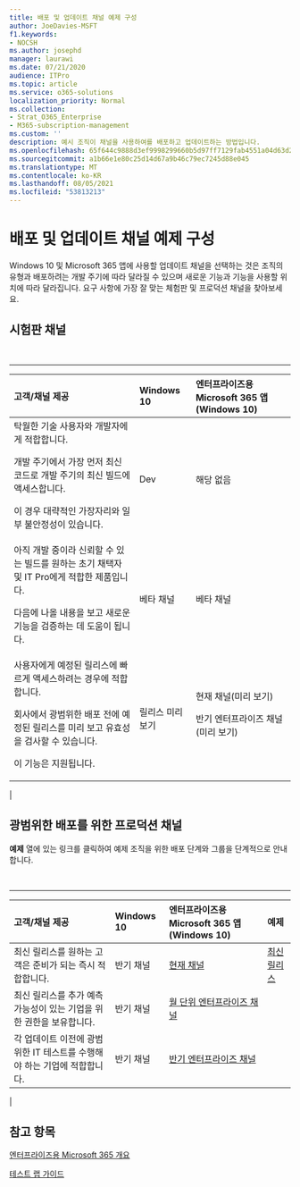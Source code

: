 ```yaml
---
title: 배포 및 업데이트 채널 예제 구성
author: JoeDavies-MSFT
f1.keywords:
- NOCSH
ms.author: josephd
manager: laurawi
ms.date: 07/21/2020
audience: ITPro
ms.topic: article
ms.service: o365-solutions
localization_priority: Normal
ms.collection:
- Strat_O365_Enterprise
- M365-subscription-management
ms.custom: ''
description: 예시 조직이 채널을 사용하여를 배포하고 업데이트하는 방법입니다.
ms.openlocfilehash: 65f644c9888d3ef9998299660b5d97ff7129fab4551a04d63d28975677c875ae
ms.sourcegitcommit: a1b66e1e80c25d14d67a9b46c79ec7245d88e045
ms.translationtype: MT
ms.contentlocale: ko-KR
ms.lasthandoff: 08/05/2021
ms.locfileid: "53813213"
---
```

# <a name="deployment-and-update-channel-example-configurations"></a>배포 및 업데이트 채널 예제 구성

Windows 10 및 Microsoft 365 앱에 사용할 업데이트 채널을 선택하는 것은 조직의 유형과 배포하려는 개발 주기에 따라 달라질 수 있으며 새로운 기능과 기능을 사용할 위치에 따라 달라집니다. 요구 사항에 가장 잘 맞는 체험판 및 프로덕션 채널을 찾아보세요.

## <a name="pre-release-channels"></a>시험판 채널

<br>

****

|고객/채널 제공|Windows 10|엔터프라이즈용 Microsoft 365 앱(Windows 10)|
|:-------|:-------|:-----|
|탁월한 기술 사용자와 개발자에게 적합합니다. <p> 개발 주기에서 가장 먼저 최신 코드로 개발 주기의 최신 빌드에 액세스합니다. <p> 이 경우 대략적인 가장자리와 일부 불안정성이 있습니다.|Dev|해당 없음|
|아직 개발 중이라 신뢰할 수 있는 빌드를 원하는 초기 채택자 및 IT Pro에게 적합한 제품입니다. <p> 다음에 나올 내용을 보고 새로운 기능을 검증하는 데 도움이 됩니다.|베타 채널|베타 채널|
|사용자에게 예정된 릴리스에 빠르게 액세스하려는 경우에 적합합니다. <p> 회사에서 광범위한 배포 전에 예정된 릴리스를 미리 보고 유효성을 검사할 수 있습니다. <p> 이 기능은 지원됩니다.|릴리스 미리 보기|현재 채널(미리 보기) <p> 반기 엔터프라이즈 채널(미리 보기)|
|

## <a name="production-channels-for-broad-deployment"></a>광범위한 배포를 위한 프로덕션 채널

**예제** 열에 있는 링크를 클릭하여 예제 조직을 위한 배포 단계와 그룹을 단계적으로 안내합니다.

<br>

****

|고객/채널 제공|Windows 10|엔터프라이즈용 Microsoft 365 앱(Windows 10)|예제|
|:-------|:-------|:-----|:-------|
|최신 릴리스를 원하는 고객은 준비가 되는 즉시 적합합니다.|반기 채널|[현재 채널](/deployoffice/overview-update-channels#current-channel-overview)|[최신 릴리스](deploy-update-channels-examples-rapid-deploy.md)|
|최신 릴리스를 추가 예측 가능성이 있는 기업을 위한 권한을 보유합니다.|반기 채널|[월 단위 엔터프라이즈 채널](/deployoffice/overview-update-channels#monthly-enterprise-channel-overview)||
|각 업데이트 이전에 광범위한 IT 테스트를 수행해야 하는 기업에 적합합니다.|반기 채널|[반기 엔터프라이즈 채널](/deployoffice/overview-update-channels#semi-annual-enterprise-channel-overview)||
|

## <a name="see-also"></a>참고 항목

[엔터프라이즈용 Microsoft 365 개요](microsoft-365-overview.md)

[테스트 랩 가이드](m365-enterprise-test-lab-guides.md)